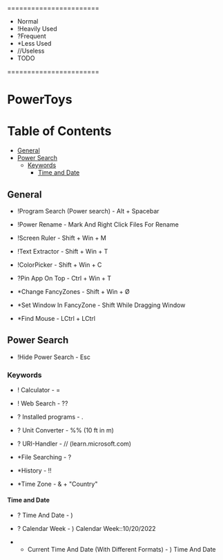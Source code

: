 =======================

* Normal
* !Heavily Used
* ?Frequent
* *Less Used
* //Useless
* TODO

=======================

# PowerToys

Table of Contents
=================

   * [General](#general)
   * [Power Search](#power-search)
	  * [Keywords](#keywords)
	     * [Time and Date](#time-and-date)

## General

* !Program Search (Power search) - Alt + Spacebar

* !Power Rename - Mark And Right Click Files For Rename

* !Screen Ruler - Shift + Win + M

* !Text Extractor - Shift + Win + T

* !ColorPicker - Shift + Win + C

* ?Pin App On Top - Ctrl + Win + T

* *Change FancyZones - Shift + Win + Ø

* *Set Window In FancyZone - Shift While Dragging Window

* *Find Mouse - LCtrl + LCtrl

## Power Search

* !Hide Power Search - Esc

### Keywords

* ! Calculator - =

* ! Web Search - ??

* ? Installed programs - .

* ? Unit Converter - %% (10 ft in m)

* ? URI-Handler - // (learn.microsoft.com)

* *File Searching - ?

* *History - !!

* *Time Zone - & + "Country"

#### Time and Date

* ? Time And Date - )

* ? Calendar Week - ) Calendar Week::10/20/2022

* * Current Time And Date (With Different Formats) - ) Time And Date